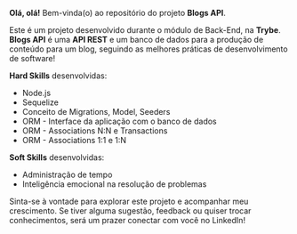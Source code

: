 **Olá, olá!** Bem-vinda(o) ao repositório do projeto **Blogs API**.

Este é um projeto desenvolvido durante o módulo de Back-End, na **Trybe**. **Blogs API** é uma **API REST** e um banco de dados para a produção de conteúdo para um blog, seguindo as melhores práticas de desenvolvimento de software!

**Hard Skills** desenvolvidas:
- Node.js
- Sequelize
- Conceito de Migrations, Model, Seeders
- ORM - Interface da aplicação com o banco de dados
- ORM - Associations N:N e Transactions
- ORM - Associations 1:1 e 1:N

**Soft Skills** desenvolvidas:
- Administração de tempo
- Inteligência emocional na resolução de problemas

Sinta-se à vontade para explorar este projeto e acompanhar meu crescimento. Se tiver alguma sugestão, feedback ou quiser trocar conhecimentos, será um prazer conectar com você no LinkedIn!


